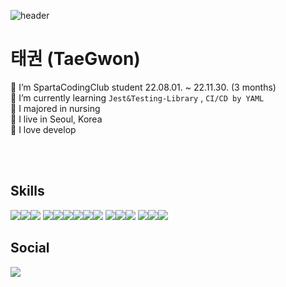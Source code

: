 ![header](https://capsule-render.vercel.app/api?type=wave&color=199c24)
# 태권 (TaeGwon)
🌱 I’m SpartaCodingClub student 22.08.01. ~ 22.11.30. (3 months)<br>
🌿 I’m currently learning ```Jest&Testing-Library``` , ```CI/CD by YAML```<br>
🌴 I majored in nursing <br>
🌳 I live in Seoul, Korea<br>
💚 I love develop <br>

<br>
<br>

## Skills
<img src="https://img.shields.io/badge/Next.js-000000?style=for-the-badge&logo=Next.js&logoColor=white"><img src="https://img.shields.io/badge/TypeScripts-3178C6?style=for-the-badge&logo=TypeScript&logoColor=white"><img src="https://img.shields.io/badge/Node.js-339933?style=for-the-badge&logo=Node.js&logoColor=white">
  <img src="https://img.shields.io/badge/Express-000000?style=for-the-badge&logo=Express&logoColor=white"><img src="https://img.shields.io/badge/Emotion-pink?style=for-the-badge&logo=&logoColor=white"><img src="https://img.shields.io/badge/MongoDB-47A248?style=for-the-badge&logo=MongoDB&logoColor=white"><img src="https://img.shields.io/badge/Zustand-blue?style=for-the-badge&logo=Zustand&logoColor=white"><img src="https://img.shields.io/badge/Apollo GraphQL-311C87?style=for-the-badge&logo=Apollo GraphQL&logoColor=white"><img src="https://img.shields.io/badge/ReactQuery-311C87?style=for-the-badge&logo=React Query&logoColor=white"> 
      <img src="https://img.shields.io/badge/Amazon S3-569A31?style=for-the-badge&logo=Amazon S3&logoColor=white"><img src="https://img.shields.io/badge/kakao map API-FFCD00?style=for-the-badge&logo=kakaotalk&logoColor=white"><img src="https://img.shields.io/badge/eslint-4B32C3?style=for-the-badge&logo=eslint&logoColor=white">
   <img src="https://img.shields.io/badge/prettier-F7B93E?style=for-the-badge&logo=prettier&logoColor=white"><img src="https://img.shields.io/badge/jest-C21325?style=for-the-badge&logo=jest&logoColor=white"><img src="https://img.shields.io/badge/Testing Library-E33332?style=for-the-badge&logo=Testing Library&logoColor=white">


## Social
<img src="https://img.shields.io/badge/Velog-20C997?style=for-the-badge&logo=Velog&logoColor=white">
